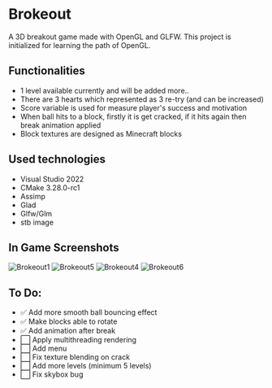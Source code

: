 # Brokeout
A 3D breakout game made with OpenGL and GLFW. This project is initialized for learning the path of OpenGL.

## Functionalities
- 1 level available currently and will be added more..
- There are 3 hearts which represented as 3 re-try (and can be increased)
- Score variable is used for measure player's success and motivation
- When ball hits to a block, firstly it is get cracked, if it hits again then break animation applied
- Block textures are designed as Minecraft blocks

  
## Used technologies
- Visual Studio 2022
- CMake 3.28.0-rc1
- Assimp
- Glad
- Glfw/Glm
- stb image

## In Game Screenshots
![Brokeout1](https://github.com/user-attachments/assets/69e4423f-c48c-4dd9-b475-76f02aa09211)
![Brokeout5](https://github.com/user-attachments/assets/7bdd4fdf-d2eb-41ee-a88e-561be6dccc90)
![Brokeout4](https://github.com/user-attachments/assets/e728d4d9-3ef4-41fe-bf1e-fe771d21b83e)
![Brokeout6](https://github.com/user-attachments/assets/f9131b45-0870-4c55-951c-9338b75f9651)


## To Do:
- ✅ Add more smooth ball bouncing effect
- ✅ Make blocks able to rotate
- ✅ Add animation after break
- ⬜ Apply multithreading rendering
- ⬜ Add menu
- ⬜ Fix texture blending on crack
- ⬜ Add more levels (minimum 5 levels)
- ⬜ Fix skybox bug



